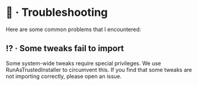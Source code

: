 # :wrench: · Troubleshooting

Here are some common problems that I encountered:

## :interrobang: · Some tweaks fail to import

Some system-wide tweaks require special privileges. We use RunAsTrustedInstaller to circumvent this. If you find that some tweaks are not importing correctly, please open an issue.

